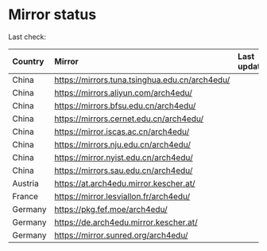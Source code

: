 <script src="./time.js"></script>
# Mirror status
Last check: <script type="text/javascript">localize(1701141529.9624448);</script>

|Country|Mirror|Last update|
|:------|:-----|:----------|
|China|https://mirrors.tuna.tsinghua.edu.cn/arch4edu/|<script type="text/javascript">localize(1701110348);</script>|
|China|https://mirrors.aliyun.com/arch4edu/|<script type="text/javascript">localize(1701110348);</script>|
|China|https://mirrors.bfsu.edu.cn/arch4edu/|<script type="text/javascript">localize(1701110348);</script>|
|China|https://mirrors.cernet.edu.cn/arch4edu/|<script type="text/javascript">localize(1701110348);</script>|
|China|https://mirror.iscas.ac.cn/arch4edu/|<script type="text/javascript">localize(1701110348);</script>|
|China|https://mirrors.nju.edu.cn/arch4edu/|<script type="text/javascript">localize(1701110348);</script>|
|China|https://mirror.nyist.edu.cn/arch4edu/|<script type="text/javascript">localize(1701110348);</script>|
|China|https://mirrors.sau.edu.cn/arch4edu/|<script type="text/javascript">localize(1701110348);</script>|
|Austria|https://at.arch4edu.mirror.kescher.at/|<script type="text/javascript">localize(1701110348);</script>|
|France|https://mirror.lesviallon.fr/arch4edu/|<script type="text/javascript">localize(1701110348);</script>|
|Germany|https://pkg.fef.moe/arch4edu/|<script type="text/javascript">localize(1701110348);</script>|
|Germany|https://de.arch4edu.mirror.kescher.at/|<script type="text/javascript">localize(1701110348);</script>|
|Germany|https://mirror.sunred.org/arch4edu/|<script type="text/javascript">localize(1701110348);</script>|

<script src="./tablefilter/tablefilter.js"></script>
<script src="./table.js"></script>